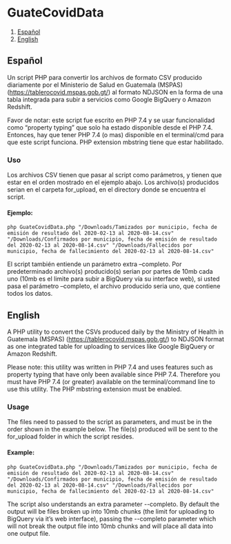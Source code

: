 # GuateCovidData

1. [Español](#español)
2. [English](#english)

## Español

Un script PHP para convertir los archivos de formato CSV producido diariamente por el Ministerio de Salud en Guatemala (MSPAS) (https://tablerocovid.mspas.gob.gt/) al formato NDJSON en la forma de una tabla integrada para subir a servicios como Google BigQuery o Amazon Redshift.

Favor de notar: este script fue escrito en PHP 7.4 y se usar funcionalidad como “property typing” que solo ha estado disponible desde el PHP 7.4. Entonces, hay que tener PHP 7.4 (o mas) disponible en el terminal/cmd para que este script funciona. PHP extension mbstring tiene que estar habilitado.

### Uso

Los archivos CSV tienen que pasar al script como parámetros, y tienen que estar en el orden mostrado en el ejemplo abajo. Los archivo(s) producidos serian en el carpeta for_upload, en el directory donde se encuentra el script.

#### Ejemplo:

```
php GuateCovidData.php "/Downloads/Tamizados por municipio, fecha de emisión de resultado del 2020-02-13 al 2020-08-14.csv" "/Downloads/Confirmados por municipio, fecha de emisión de resultado del 2020-02-13 al 2020-08-14.csv" "/Downloads/Fallecidos por municipio, fecha de fallecimiento del 2020-02-13 al 2020-08-14.csv"
```

El script también entiende un parámetro extra –completo. Por predeterminado archivo(s) producido(s) serian por partes de 10mb cada uno (10mb es el limite para subir a BigQuery vía su interface web), si usted pasa el parámetro –completo,  el archivo producido seria uno, que contiene todos los datos.

## English

A PHP utility to convert the CSVs produced daily by the Ministry of Health in Guatemala (MSPAS) (https://tablerocovid.mspas.gob.gt/) to NDJSON format as one integrated table for uploading to services like Google BigQuery or Amazon Redshift.

Please note: this utility was written in PHP 7.4 and uses features such as property typing that have only been available since PHP 7.4. Therefore you must have PHP 7.4 (or greater) available on the terminal/command line to use this utility. The PHP mbstring extension must be enabled.

### Usage

The files need to passed to the script as parameters, and must be in the order shown in the example below. The file(s) produced will be sent to the for_upload folder in which the script resides.

#### Example:

```
php GuateCovidData.php "/Downloads/Tamizados por municipio, fecha de emisión de resultado del 2020-02-13 al 2020-08-14.csv" "/Downloads/Confirmados por municipio, fecha de emisión de resultado del 2020-02-13 al 2020-08-14.csv" "/Downloads/Fallecidos por municipio, fecha de fallecimiento del 2020-02-13 al 2020-08-14.csv"
```

The script also understands an extra parameter --completo. By default the output will be files broken up into 10mb chunks (the limit for uploading to BigQuery via it’s web interface), passing the --completo  parameter which will not break the output file into 10mb chunks and will place all data into one output file.


